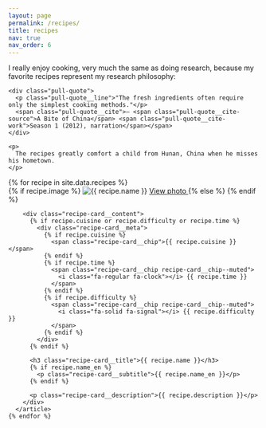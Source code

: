 ```yaml
---
layout: page
permalink: /recipes/
title: recipes
nav: true
nav_order: 6
---
```


<div class="recipes-page">
  <div class="recipes-page__intro">
    <p>
      I really enjoy cooking, very much the same as doing research, because my favorite recipes represent my research philosophy:
    </p>

    <div class="pull-quote">
      <p class="pull-quote__line">"The fresh ingredients often require only the simplest cooking methods."</p>
      <span class="pull-quote__cite">— <span class="pull-quote__cite-source">A Bite of China</span> <span class="pull-quote__cite-work">Season 1 (2012), narration</span></span>
    </div>

    <p>
      The recipes greatly comfort a child from Hunan, China when he misses his hometown.
    </p>

  </div>

  <div class="recipes-page__list">
    {% for recipe in site.data.recipes %}
      <article class="recipe-card">
        <div class="recipe-card__media{% unless recipe.image %} recipe-card__media--placeholder{% endunless %}">
          {% if recipe.image %}
            <img
              src="{{ '/assets/img/recipes/' | append: recipe.image | relative_url }}"
              alt="{{ recipe.name }}"
              loading="lazy"
            >
            <a
              class="recipe-card__view"
              href="{{ '/assets/img/recipes/' | append: recipe.image | relative_url }}"
              target="_blank"
              rel="noopener"
              aria-label="Open full photo of {{ recipe.name }}"
            >
              View photo
            </a>
          {% else %}
            <span class="recipe-card__placeholder-icon"><i class="fa-solid fa-utensils"></i></span>
          {% endif %}
        </div>

        <div class="recipe-card__content">
          {% if recipe.cuisine or recipe.difficulty or recipe.time %}
            <div class="recipe-card__meta">
              {% if recipe.cuisine %}
                <span class="recipe-card__chip">{{ recipe.cuisine }}</span>
              {% endif %}
              {% if recipe.time %}
                <span class="recipe-card__chip recipe-card__chip--muted">
                  <i class="fa-regular fa-clock"></i> {{ recipe.time }}
                </span>
              {% endif %}
              {% if recipe.difficulty %}
                <span class="recipe-card__chip recipe-card__chip--muted">
                  <i class="fa-solid fa-signal"></i> {{ recipe.difficulty }}
                </span>
              {% endif %}
            </div>
          {% endif %}

          <h3 class="recipe-card__title">{{ recipe.name }}</h3>
          {% if recipe.name_en %}
            <p class="recipe-card__subtitle">{{ recipe.name_en }}</p>
          {% endif %}

          <p class="recipe-card__description">{{ recipe.description }}</p>
        </div>
      </article>
    {% endfor %}

  </div>
</div>
